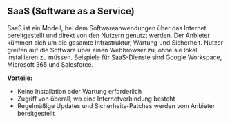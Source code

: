 ## SaaS (Software as a Service)

SaaS ist ein Modell, bei dem Softwareanwendungen über das Internet bereitgestellt und direkt von den Nutzern genutzt werden. Der Anbieter kümmert sich um die gesamte Infrastruktur, Wartung und Sicherheit. Nutzer greifen auf die Software über einen Webbrowser zu, ohne sie lokal installieren zu müssen. Beispiele für SaaS-Dienste sind Google Workspace, Microsoft 365 und Salesforce.

**Vorteile:**
- Keine Installation oder Wartung erforderlich
- Zugriff von überall, wo eine Internetverbindung besteht
- Regelmäßige Updates und Sicherheits-Patches werden vom Anbieter bereitgestellt

